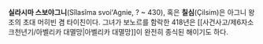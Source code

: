 **실라시마 스보야그니**(Sîlasîma svoi'Agnie, ? ~ 430), 혹은 **칠심**(Çilsim)은 아그니 왕조의 초대 머히빈 겸 타이친이다. 그녀가 보노르를 함락한 418년은 [[사건사고/제6자소크천년기/아벨리카 대멸망|아벨리카 대멸망]]이 완전히 종식된 해이기도 하다.
